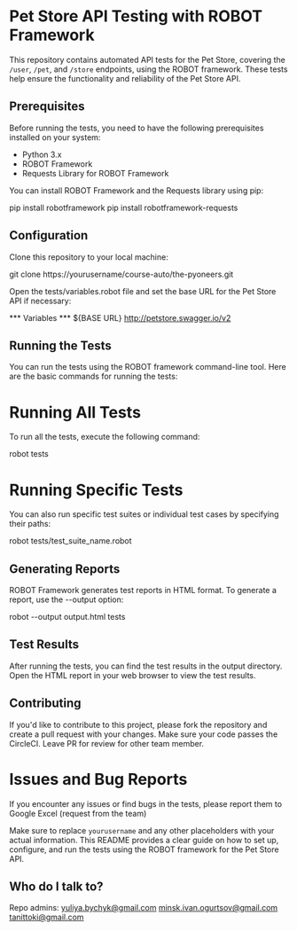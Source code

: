 # Pet Store API Testing with ROBOT Framework #

This repository contains automated API tests for the Pet Store, covering the `/user`, `/pet`, and `/store` endpoints, using the ROBOT framework. 
These tests help ensure the functionality and reliability of the Pet Store API.

## Prerequisites

Before running the tests, you need to have the following prerequisites installed on your system:

- Python 3.x
- ROBOT Framework
- Requests Library for ROBOT Framework

You can install ROBOT Framework and the Requests library using pip:

pip install robotframework
pip install robotframework-requests

## Configuration
Clone this repository to your local machine:

git clone https://yourusername/course-auto/the-pyoneers.git

Open the tests/variables.robot file and set the base URL for the Pet Store API if necessary:

*** Variables ***
${BASE URL}    http://petstore.swagger.io/v2

## Running the Tests
You can run the tests using the ROBOT framework command-line tool. Here are the basic commands for running the tests:

# Running All Tests
To run all the tests, execute the following command:

robot tests

# Running Specific Tests
You can also run specific test suites or individual test cases by specifying their paths:

robot tests/test_suite_name.robot

## Generating Reports
ROBOT Framework generates test reports in HTML format. To generate a report, use the --output option:

robot --output output.html tests

## Test Results
After running the tests, you can find the test results in the output directory. Open the HTML report in your web browser to view the test results.

## Contributing
If you'd like to contribute to this project, please fork the repository and create a pull request with your changes. Make sure your code passes the CircleCI. Leave PR for review for other team member.

# Issues and Bug Reports
If you encounter any issues or find bugs in the tests, please report them to Google Excel (request from the team)

Make sure to replace `yourusername` and any other placeholders with your actual information. This README provides a clear guide on how to set up, configure, 
and run the tests using the ROBOT framework for the Pet Store API.

## Who do I talk to?

Repo admins: 
yuliya.bychyk@gmail.com
minsk.ivan.ogurtsov@gmail.com
tanittoki@gmail.com
